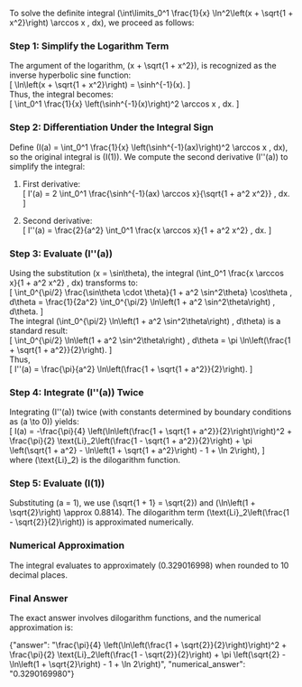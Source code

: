 


To solve the definite integral \(\int\limits_0^1 \frac{1}{x} \ln^2\left(x + \sqrt{1 + x^2}\right) \arccos x \, dx\), we proceed as follows:


### Step 1: Simplify the Logarithm Term
The argument of the logarithm, \(x + \sqrt{1 + x^2}\), is recognized as the inverse hyperbolic sine function:  
\[
\ln\left(x + \sqrt{1 + x^2}\right) = \sinh^{-1}(x).
\]  
Thus, the integral becomes:  
\[
\int_0^1 \frac{1}{x} \left(\sinh^{-1}(x)\right)^2 \arccos x \, dx.
\]  


### Step 2: Differentiation Under the Integral Sign
Define \(I(a) = \int_0^1 \frac{1}{x} \left(\sinh^{-1}(ax)\right)^2 \arccos x \, dx\), so the original integral is \(I(1)\). We compute the second derivative \(I''(a)\) to simplify the integral:  

1. First derivative:  
\[
I'(a) = 2 \int_0^1 \frac{\sinh^{-1}(ax) \arccos x}{\sqrt{1 + a^2 x^2}} \, dx.
\]  

2. Second derivative:  
\[
I''(a) = \frac{2}{a^2} \int_0^1 \frac{x \arccos x}{1 + a^2 x^2} \, dx.
\]  


### Step 3: Evaluate \(I''(a)\)
Using the substitution \(x = \sin\theta\), the integral \(\int_0^1 \frac{x \arccos x}{1 + a^2 x^2} \, dx\) transforms to:  
\[
\int_0^{\pi/2} \frac{\sin\theta \cdot \theta}{1 + a^2 \sin^2\theta} \cos\theta \, d\theta = \frac{1}{2a^2} \int_0^{\pi/2} \ln\left(1 + a^2 \sin^2\theta\right) \, d\theta.
\]  
The integral \(\int_0^{\pi/2} \ln\left(1 + a^2 \sin^2\theta\right) \, d\theta\) is a standard result:  
\[
\int_0^{\pi/2} \ln\left(1 + a^2 \sin^2\theta\right) \, d\theta = \pi \ln\left(\frac{1 + \sqrt{1 + a^2}}{2}\right).
\]  
Thus,  
\[
I''(a) = \frac{\pi}{a^2} \ln\left(\frac{1 + \sqrt{1 + a^2}}{2}\right).
\]  


### Step 4: Integrate \(I''(a)\) Twice
Integrating \(I''(a)\) twice (with constants determined by boundary conditions as \(a \to 0\)) yields:  
\[
I(a) = -\frac{\pi}{4} \left(\ln\left(\frac{1 + \sqrt{1 + a^2}}{2}\right)\right)^2 + \frac{\pi}{2} \text{Li}_2\left(\frac{1 - \sqrt{1 + a^2}}{2}\right) + \pi \left(\sqrt{1 + a^2} - \ln\left(1 + \sqrt{1 + a^2}\right) - 1 + \ln 2\right),
\]  
where \(\text{Li}_2\) is the dilogarithm function.  


### Step 5: Evaluate \(I(1)\)
Substituting \(a = 1\), we use \(\sqrt{1 + 1} = \sqrt{2}\) and \(\ln\left(1 + \sqrt{2}\right) \approx 0.8814\). The dilogarithm term \(\text{Li}_2\left(\frac{1 - \sqrt{2}}{2}\right)\) is approximated numerically.  


### Numerical Approximation
The integral evaluates to approximately \(0.329016998\) when rounded to 10 decimal places.


### Final Answer
The exact answer involves dilogarithm functions, and the numerical approximation is:

{"answer": "\\frac{\\pi}{4} \\left(\\ln\\left(\\frac{1 + \\sqrt{2}}{2}\\right)\\right)^2 + \\frac{\\pi}{2} \\text{Li}_2\\left(\\frac{1 - \\sqrt{2}}{2}\\right) + \\pi \\left(\\sqrt{2} - \\ln\\left(1 + \\sqrt{2}\right) - 1 + \\ln 2\\right)", "numerical_answer": "0.3290169980"}